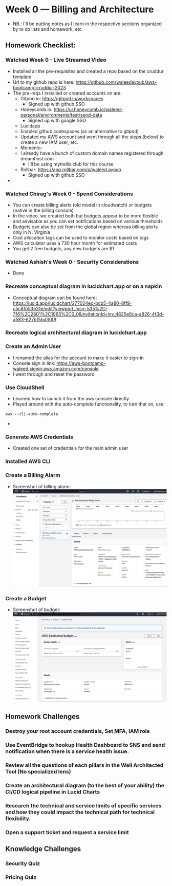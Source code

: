 # Week 0 — Billing and Architecture

- NB.: I'll be putting notes as I learn in the respective sections organized by to do lists and homework, etc.

## Homework Checklist:

### Watched Week 0 - Live Streamed Video
- Installed all the pre-requisites and created a repo based on the cruddur template
- Url to my github repo is here: https://github.com/waleedayoub/aws-bootcamp-cruddur-2023
- The pre-reqs I installed or created accounts on are:
    - Gitpod.io: https://gitpod.io/workspaces
        - Signed up with github SSO
    - Honeycomb.io: https://ui.honeycomb.io/waleed-personal/environments/test/send-data
        - Signed up with google SSO
    - Lucidapp
    - Enabled github codespaces (as an alternative to gitpod)
    - Updated my AWS account and went through all the steps (below) to create a new IAM user, etc.
    - Momento: 
    - I already have a bunch of custom domain names registered through dreamhost.com
        - I'll be using mytrellis.club for this course
    - Rollbar: https://app.rollbar.com/a/waleed.ayoub
        - Signed up with github SSO
- 

### Watched Chirag's Week 0 - Spend Considerations
- You can create billing alerts (old model in cloudwatch) or budgets (native in the billing console)
- In the video, we created both but budgets appear to be more flexible and advisable as you can set notifications based on various thresholds
- Budgets can also be set from the global region whereas billing alerts only in N. Virginia
- Cost allocation tags can be used to monitor costs based on tags
- AWS calculator uses a 730 hour month for estimated costs
- You get 2 free budgets, any new budgets are $1

### Watched Ashish's Week 0 - Security Considerations
- Done

### Recreate conceptual diagram in lucidchart.app or on a napkin

- Conceptual diagram can be found here: https://lucid.app/lucidchart/277024ec-bcb5-4a80-8ff9-c5c8fb53e31e/edit?viewport_loc=-535%2C-716%2C2801%2C1965%2C0_0&invitationId=inv_4825e6ca-a826-4f3d-a583-627bf5bd30f9

### Recreate logical architectural diagram in lucidchart.app


### Create an Admin User
- I renamed the alias for the account to make it easier to sign-in
- Console sign in link: https://aws-bootcamp-waleed.signin.aws.amazon.com/console
- I went through and reset the password

### Use CloudShell
- Learned how to launch it from the aws console directly
- Played around with the auto-complete functionality, to turn that on, use:
```shell
aws --cli-auto-complete
```
- 

### Generate AWS Credentials
- Created one set of credentials for the main admin user

### Installed AWS CLI

### Create a Billing Alarm
- Screenshot of billing alarm:
![Billing alarm](./billingalarm.jpg)

### Create a Budget
- Screenshot of budget:
![Budget](./awsbudget.jpg)

## Homework Challenges
### Destroy your root account credentials, Set MFA, IAM role

### Use EventBridge to hookup Health Dashboard to SNS and send notification when there is a service health issue.

### Review all the questions of each pillars in the Well Architected Tool (No specialized lens)

### Create an architectural diagram (to the best of your ability) the CI/CD logical pipeline in Lucid Charts

### Research the technical and service limits of specific services and how they could impact the technical path for technical flexibility. 

### Open a support ticket and request a service limit

## Knowledge Challenges

### Security Quiz

### Pricing Quiz